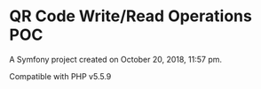 QR Code Write/Read Operations POC
=================================

A Symfony project created on October 20, 2018, 11:57 pm.

Compatible with PHP v5.5.9
